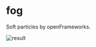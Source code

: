 # fog
Soft particles by openFrameworks.

![result](https://raw.githubusercontent.com/wiki/superpeachman/fog/images/fog.gif)
